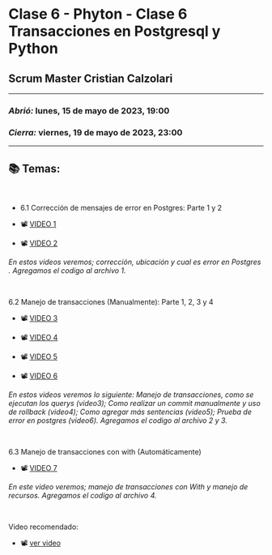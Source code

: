 # Clase 6 - Phyton - Clase 6 Transacciones en Postgresql y Python 
## Scrum Master Cristian Calzolari

---

### *Abrió:* lunes, 15 de mayo de 2023, 19:00
### *Cierra:* viernes, 19 de mayo de 2023, 23:00

---

## 📚 Temas:

<br>

- 6.1 Corrección de mensajes de error en Postgres: Parte 1 y 2

- 📽 [VIDEO 1](https://frsrutneduar-my.sharepoint.com/personal/abetancud_frsr_utn_edu_ar/_layouts/15/stream.aspx?id=%2Fpersonal%2Fabetancud%5Ffrsr%5Futn%5Fedu%5Far%2FDocuments%2FPython%20Tercer%20Semestre%202023%2FClase%206%2FClase%206%20Parte%201%20Python%2Emp4&ga=1)

- 📽 [VIDEO 2](https://frsrutneduar-my.sharepoint.com/personal/abetancud_frsr_utn_edu_ar/_layouts/15/stream.aspx?id=%2Fpersonal%2Fabetancud%5Ffrsr%5Futn%5Fedu%5Far%2FDocuments%2FPython%20Tercer%20Semestre%202023%2FClase%206%2FClase%206%20Parte%202%20Python%2Emp4&ga=1)

 *En estos videos veremos; corrección, ubicación y cual es error en Postgres . Agregamos el codigo al archivo 1.*

<br>

6.2 Manejo de transacciones (Manualmente): Parte 1, 2, 3 y 4

- 📽 [VIDEO 3](https://frsrutneduar-my.sharepoint.com/personal/abetancud_frsr_utn_edu_ar/_layouts/15/stream.aspx?id=%2Fpersonal%2Fabetancud%5Ffrsr%5Futn%5Fedu%5Far%2FDocuments%2FPython%20Tercer%20Semestre%202023%2FClase%206%2FClase%206%20Parte%203%20Python%2Emp4&ga=1)

- 📽 [VIDEO 4](https://frsrutneduar-my.sharepoint.com/personal/abetancud_frsr_utn_edu_ar/_layouts/15/stream.aspx?id=%2Fpersonal%2Fabetancud%5Ffrsr%5Futn%5Fedu%5Far%2FDocuments%2FPython%20Tercer%20Semestre%202023%2FClase%206%2FClase%206%20Parte%204%20Python%2Emp4&ga=1)

- 📽 [VIDEO 5](https://frsrutneduar-my.sharepoint.com/personal/abetancud_frsr_utn_edu_ar/_layouts/15/stream.aspx?id=%2Fpersonal%2Fabetancud%5Ffrsr%5Futn%5Fedu%5Far%2FDocuments%2FPython%20Tercer%20Semestre%202023%2FClase%206%2FClase%206%20Parte%205%20Python%2Emp4&ga=1)

- 📽 [VIDEO 6](https://frsrutneduar-my.sharepoint.com/personal/abetancud_frsr_utn_edu_ar/_layouts/15/stream.aspx?id=%2Fpersonal%2Fabetancud%5Ffrsr%5Futn%5Fedu%5Far%2FDocuments%2FPython%20Tercer%20Semestre%202023%2FClase%206%2FClase%206%20Parte%206%20Python%2Emp4&ga=1)

*En estos videos veremos lo siguiente: Manejo de transacciones, como se ejecutan los querys (video3); Como realizar un commit manualmente y uso de rollback (video4); Como agregar más sentencias (video5); Prueba de error en postgres (video6). Agregamos el codigo al archivo 2 y 3.*

<br>

6.3 Manejo de transacciones con with (Automáticamente)

- 📽 [VIDEO 7](https://frsrutneduar-my.sharepoint.com/personal/abetancud_frsr_utn_edu_ar/_layouts/15/stream.aspx?id=%2Fpersonal%2Fabetancud%5Ffrsr%5Futn%5Fedu%5Far%2FDocuments%2FPython%20Tercer%20Semestre%202023%2FClase%206%2FClase%206%20Parte%207%20Python%2Emp4&ga=1)

*En este video veremos; manejo de transacciones con With y manejo de recursos. Agregamos el codigo al archivo 4.*

<br>

Video recomendado: 

- 📽 [ver video](https://www.youtube.com/watch?v=b8COygWdvmw)


